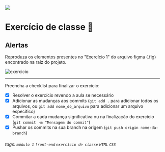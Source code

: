 ![](https://i.imgur.com/xG74tOh.png)

# Exercício de classe 🏫

## Alertas

Reproduza os elementos presentes no "Exercício 1" do arquivo figma (.fig) encontrado na raiz do projeto.

![exercicio](https://i.imgur.com/PkthX1D.png)

---

Preencha a checklist para finalizar o exercício:

- [x] Resolver o exercício revendo a aula se necessário
- [x] Adicionar as mudanças aos commits (`git add .` para adicionar todos os arquivos, ou `git add nome_do_arquivo` para adicionar um arquivo específico)
- [x] Commitar a cada mudança significativa ou na finalização do exercício (`git commit -m "Mensagem do commit"`)
- [x] Pushar os commits na sua branch na origem (`git push origin nome-da-branch`)

###### tags: `módulo 1` `front-end` `exercício de classe` `HTML` `CSS`
